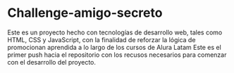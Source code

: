 # Challenge-amigo-secreto
Este es un proyecto hecho con tecnologías de desarrollo web, tales como HTML, CSS y JavaScript, con la finalidad de reforzar la lógica de promocionan aprendida a lo largo de los cursos de Alura Latam
Este es el primer push hacia el repositorio con los recusos necesarios para comenzar con el desarrollo del proyecto. 